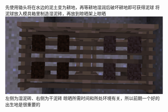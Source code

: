 先使用锄头将在水边的泥土变为耕地，再等耕地湿润后破坏耕地即可获得泥球
将泥球放入模具箱里制造湿泥砖，再放到晾晒架上晾晒
![Example](nizhuan.png)
左侧为湿泥砖、右侧为干泥砖
晾晒所需时间和所处环境有关，所以前期一个好的出生地是很重要的